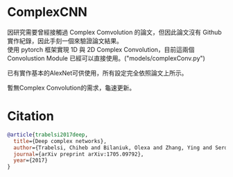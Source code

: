# ComplexCNN
因研究需要曾經接觸過 Complex Comvolution 的論文，但因此論文沒有 Github 實作紀錄，因此手刻一個來驗證論文結果。  
使用 pytorch 框架實現 1D 與 2D Complex Convolution，目前這兩個 Convolustion Module 已經可以直接使用。("models/complexConv.py")  

已有實作基本的AlexNet可供使用，所有設定完全依照論文上所示。  

暫無Complex Convolution的需求，龜速更新。  
# Citation
```bibtex
@article{trabelsi2017deep,  
  title={Deep complex networks},  
  author={Trabelsi, Chiheb and Bilaniuk, Olexa and Zhang, Ying and Serdyuk, Dmitriy and Subramanian, Sandeep and Santos, Joao Felipe and Mehri, Soroush and Rostamzadeh, Negar and Bengio, Yoshua and Pal, Christopher J},  
  journal={arXiv preprint arXiv:1705.09792},  
  year={2017}  
}
```
